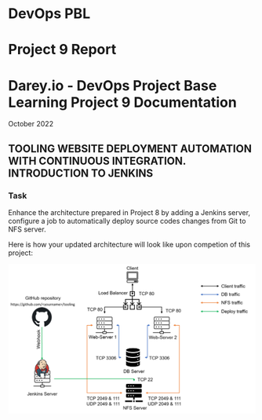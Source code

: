 # DevOps PBL
# Project 9 Report

# Darey.io - DevOps Project Base Learning Project 9 Documentation

October 2022

## TOOLING WEBSITE DEPLOYMENT AUTOMATION WITH CONTINUOUS INTEGRATION. INTRODUCTION TO JENKINS

### Task
Enhance the architecture prepared in Project 8 by adding a Jenkins server, configure a job to automatically deploy source codes changes from Git to NFS server.

Here is how your updated architecture will look like upon competion of this project:

![project9 prerequisites](images/add_jenkins.png)
